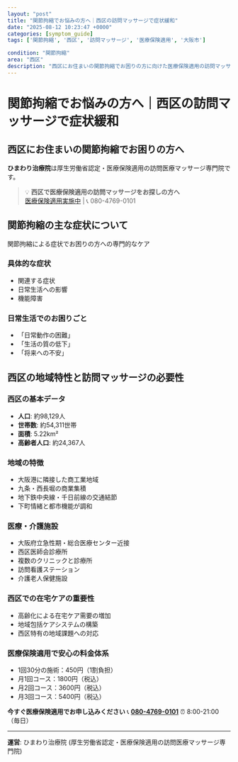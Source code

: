 ```yaml
---
layout: "post"
title: "関節拘縮でお悩みの方へ｜西区の訪問マッサージで症状緩和"
date: "2025-08-12 10:23:47 +0000"
categories: [symptom_guide]
tags: ['関節拘縮', '西区', '訪問マッサージ', '医療保険適用', '大阪市']

condition: "関節拘縮"
area: "西区"
description: "西区にお住まいの関節拘縮でお困りの方に向けた医療保険適用の訪問マッサージサービス案内。専門的なケアで症状緩和と日常生活の質向上をサポート。"
---
```


# 関節拘縮でお悩みの方へ｜西区の訪問マッサージで症状緩和

## 西区にお住まいの関節拘縮でお困りの方へ

**ひまわり治療院**は厚生労働省認定・医療保険適用の訪問医療マッサージ専門院です。

> 💡 **西区で医療保険適用の訪問マッサージをお探しの方へ**  
> [医療保険適用実施中](https://peraichi.com/landing_pages/view/himawari-massage) | 📞 080-4769-0101

## 関節拘縮の主な症状について

関節拘縮による症状でお困りの方への専門的なケア

### 具体的な症状
- 関連する症状
- 日常生活への影響
- 機能障害

### 日常生活でのお困りごと
- 「日常動作の困難」
- 「生活の質の低下」
- 「将来への不安」

## 西区の地域特性と訪問マッサージの必要性

### 西区の基本データ
- **人口**: 約98,129人
- **世帯数**: 約54,311世帯
- **面積**: 5.22km²
- **高齢者人口**: 約24,367人

### 地域の特徴
- 大阪港に隣接した商工業地域
- 九条・西長堀の商業集積
- 地下鉄中央線・千日前線の交通結節
- 下町情緒と都市機能が調和

### 医療・介護施設
- 大阪府立急性期・総合医療センター近接
- 西区医師会診療所
- 複数のクリニックと診療所
- 訪問看護ステーション
- 介護老人保健施設

### 西区での在宅ケアの重要性
- 高齢化による在宅ケア需要の増加
- 地域包括ケアシステムの構築
- 西区特有の地域課題への対応

### 医療保険適用で安心の料金体系
- 1回30分の施術：450円（1割負担）
- 月1回コース：1800円（税込）
- 月2回コース：3600円（税込）
- 月3回コース：5400円（税込）

**今すぐ医療保険適用でお申し込みください**
📞 **[080-4769-0101](tel:080-4769-0101)**
⏰ 8:00-21:00（毎日）

---
**運営**: ひまわり治療院 (厚生労働省認定・医療保険適用の訪問医療マッサージ専門院)